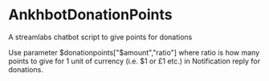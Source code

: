 # AnkhbotDonationPoints
A streamlabs chatbot script to give points for donations

Use parameter $donationpoints["$amount","ratio"] where ratio is how many points to give for 1 unit of currency (i.e. $1 or £1 etc.) in Notification reply for donations.
